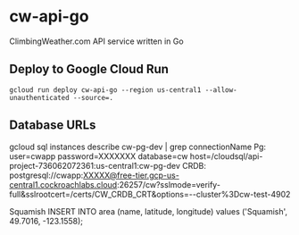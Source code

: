 # cw-api-go
ClimbingWeather.com API service written in Go

## Deploy to Google Cloud Run

```
gcloud run deploy cw-api-go --region us-central1 --allow-unauthenticated --source=.
```

## Database URLs

gcloud sql instances describe cw-pg-dev | grep connectionName
Pg: user=cwapp password=XXXXXXX database=cw host=/cloudsql/api-project-736062072361:us-central1:cw-pg-dev
CRDB: postgresql://cwapp:XXXXX@free-tier.gcp-us-central1.cockroachlabs.cloud:26257/cw?sslmode=verify-full&sslrootcert=/certs/CW_CRDB_CRT&options=--cluster%3Dcw-test-4902

Squamish
INSERT INTO area (name, latitude, longitude) values ('Squamish', 49.7016, -123.1558);
